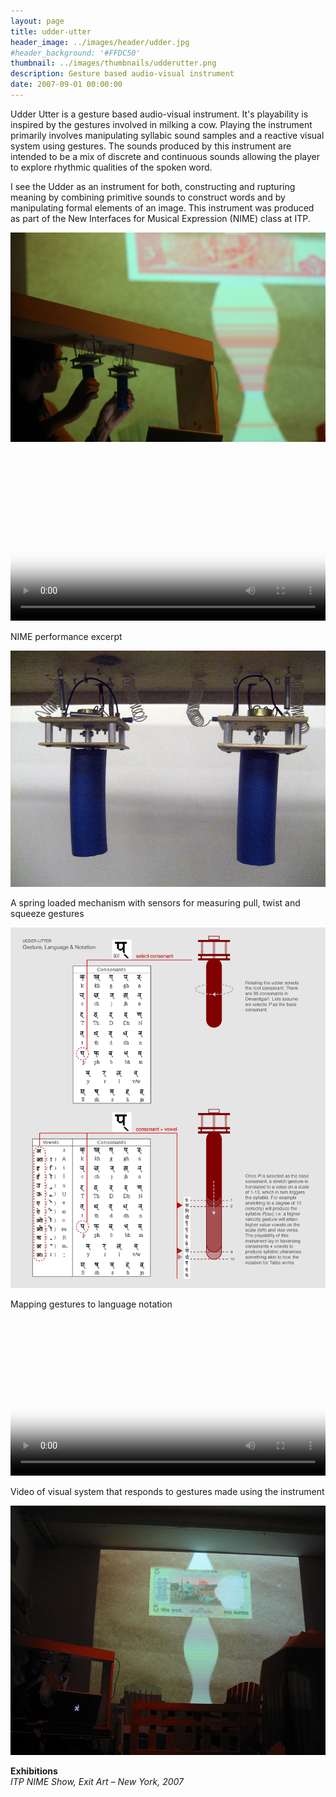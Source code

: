 ```yaml
---
layout: page
title: udder-utter
header_image: ../images/header/udder.jpg
#header_background: '#FFDC50'
thumbnail: ../images/thumbnails/udderutter.png
description: Gesture based audio-visual instrument
date: 2007-09-01 00:00:00
---
```


Udder Utter is a gesture based audio-visual instrument. It's playability is inspired by the gestures involved in milking a cow. Playing the instrument primarily involves manipulating syllabic sound samples and a reactive visual system using gestures. The sounds produced by this instrument are intended to be a mix of discrete and continuous sounds allowing the player to explore rhythmic qualities of the spoken word.

I see the Udder as an instrument for both, constructing and rupturing meaning by combining primitive sounds to construct words and by manipulating formal elements of an image. This instrument was produced as part of the New Interfaces for Musical Expression (NIME) class at ITP.

![alt text][1]  

<br>
<video width="100%" controls poster="https://dl.dropboxusercontent.com/u/2093993/site/udder/udderperformancetb.jpg">
<source src="https://dl.dropboxusercontent.com/u/2093993/site/udder/udderperformance-edited-opti.ogg" type="video/ogg">
<source src="https://dl.dropboxusercontent.com/u/2093993/site/udder/udderperformance-edited-opti.mov" type="video/mp4">
</video>  

NIME performance excerpt

![alt text][2]

A spring loaded mechanism with sensors for measuring pull, twist and squeeze gestures

![alt text][3]

Mapping gestures to language notation

<video width="100%" controls poster="https://dl.dropboxusercontent.com/u/2093993/site/udder/uddermovtb.jpg">
<source src="https://dl.dropboxusercontent.com/u/2093993/site/udder/udder.ogg" type="video/ogg">
<source src="https://dl.dropboxusercontent.com/u/2093993/site/udder/udder.mov" type="video/mp4">
</video>

Video of visual system that responds to gestures made using the instrument

![alt text][4]

**Exhibitions**  
*ITP NIME Show, Exit Art – New York, 2007*

[1]: /images/udder/01.jpg "Udder-Utter"
[2]: /images/udder/02.jpg "A spring loaded mechanism with sensors for measuring pull, twist and squeeze gestures"
[3]: /images/udder/03.png "Mapping gestures to language notation"
[4]: /images/udder/04.jpg "NIME AV Performance"